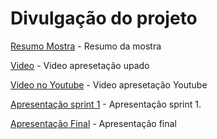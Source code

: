 # Divulgação do projeto

[Resumo Mostra](../Divulgacao/Resumo_Final_Mostra.pdf) - Resumo da mostra

[Video](/Divulgacao/Video/ApresentacaoTI4.mp4) - Video apresetação upado

[Video no Youtube](https://youtu.be/fW2hQt6PCeU) - Video apresetação Youtube

[Apresentação sprint 1](/Divulgacao/Apresentacao/ApresentacaoTIS4-Sprint1.pdf) - Apresentação sprint 1.

[Apresentação Final](/Divulgacao/Apresentacao/ApresentacaoTIS4-Final.pdf) - Apresentação final



